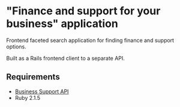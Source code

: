 # "Finance and support for your business" application

Frontend faceted search application for finding finance and support options.

Built as a Rails frontend client to a separate API.

## Requirements

* [Business Support API](https://github.com/alphagov/business-support-api)
* Ruby 2.1.5
